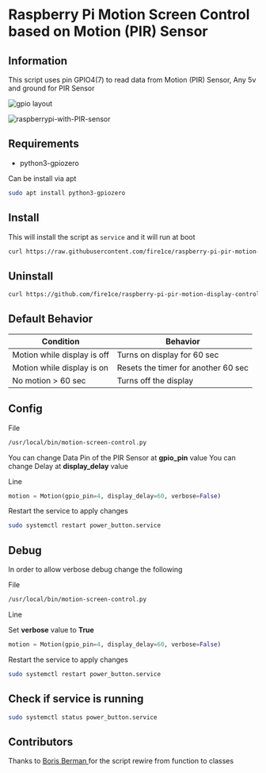 # Raspberry Pi Motion Screen Control based on Motion (PIR) Sensor

## Information

This script uses pin GPIO4(7) to read data from Motion (PIR) Sensor, Any 5v and ground for PIR Sensor

![gpio layout](https://github.com/fire1ce/raspberry-pi-power-button/raw/main/gpio_layout.jpg)

![raspberrypi-with-PIR-sensor](https://github.com/fire1ce/raspberry-pi-pir-motion-display-control/raw/main/raspberrypi-with-PIR-sensor.jpg)

## Requirements

* python3-gpiozero

Can be install via apt

```bash
sudo apt install python3-gpiozero
```

## Install

This will install the script as `service` and it will run at boot

```bash
curl https://raw.githubusercontent.com/fire1ce/raspberry-pi-pir-motion-display-control/main/install.sh | bash
```

## Uninstall

```bash
curl https://github.com/fire1ce/raspberry-pi-pir-motion-display-control/blob/main/uninstall.sh | bash
```

## Default Behavior

| __Condition__               | __Behavior__                        |
| --------------------------- | ----------------------------------- |
| Motion while display is off | Turns on display for 60 sec         |
| Motion while display is on  | Resets the timer for another 60 sec |
| No motion > 60 sec          | Turns off the display               |

## Config

File

```bash
/usr/local/bin/motion-screen-control.py
```

You can change Data Pin of the PIR Sensor at __gpio_pin__ value
You can change Delay at __display_delay__ value

Line

```python
motion = Motion(gpio_pin=4, display_delay=60, verbose=False)
```

Restart the service to apply changes

```bash
sudo systemctl restart power_button.service
```

## Debug

In order to allow verbose debug change the following

File

```bash
/usr/local/bin/motion-screen-control.py
```

Line

Set __verbose__ value to __True__

```python
motion = Motion(gpio_pin=4, display_delay=60, verbose=False)
```

Restart the service to apply changes

```bash
sudo systemctl restart power_button.service
```

## Check if service is running

```bash
sudo systemctl status power_button.service
```

## Contributors

Thanks to [Boris Berman
](https://github.com/bermanboris/raspberry-pi-pir-motion-display-control) for the script rewire from function to classes